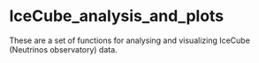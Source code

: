 # IceCube_analysis_and_plots
These are a set of functions for analysing and visualizing IceCube (Neutrinos observatory) data.

